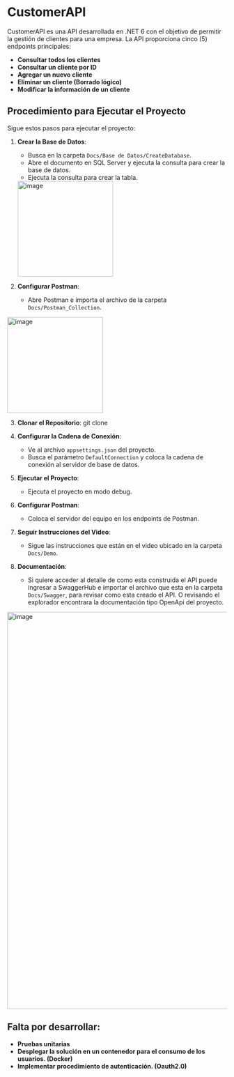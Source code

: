 # CustomerAPI

CustomerAPI es una API desarrollada en .NET 6 con el objetivo de permitir la gestión de clientes para una empresa. La API proporciona cinco (5) endpoints principales:

- **Consultar todos los clientes**
- **Consultar un cliente por ID**
- **Agregar un nuevo cliente**
- **Eliminar un cliente (Borrado lógico)**
- **Modificar la información de un cliente**

## Procedimiento para Ejecutar el Proyecto

Sigue estos pasos para ejecutar el proyecto:

1. **Crear la Base de Datos**:
   - Busca en la carpeta `Docs/Base de Datos/CreateDatabase`.
   - Abre el documento en SQL Server y ejecuta la consulta para crear la base de datos.
   - Ejecuta la consulta para crear la tabla.
  
   <img width="219" alt="image" src="https://github.com/nkmk23/PatternCQRS/assets/69180185/7bed14e7-a9fe-4819-b7ab-e23d18016ab3">


2. **Configurar Postman**:
   - Abre Postman e importa el archivo de la carpeta `Docs/Postman_Collection`.
<img width="220" alt="image" src="https://github.com/nkmk23/PatternCQRS/assets/69180185/573ae365-1500-4cbb-8fda-f72510f9dcd9">

3. **Clonar el Repositorio**:
   git clone <URL del repositorio>

4. **Configurar la Cadena de Conexión**:
   - Ve al archivo `appsettings.json` del proyecto.
   - Busca el parámetro `DefaultConnection` y coloca la cadena de conexión al servidor de base de datos.

5. **Ejecutar el Proyecto**:
   - Ejecuta el proyecto en modo debug.

6. **Configurar Postman**:
   - Coloca el servidor del equipo en los endpoints de Postman.

7. **Seguir Instrucciones del Video**:
   - Sigue las instrucciones que están en el video ubicado en la carpeta `Docs/Demo`.
  
8. **Documentación**:
   - Si quiere acceder al detalle de como esta construida el API puede ingresar a SwaggerHub e importar el archivo que esta en la carpeta `Docs/Swagger`, para revisar como esta creado el API. O revisando el explorador encontrara la documentación tipo OpenApi del proyecto. 
  <img width="911" alt="image" src="https://github.com/nkmk23/PatternCQRS/assets/69180185/646a0b86-6112-4cc5-ba93-86cc5dcfac36">

## Falta por desarrollar: 
- **Pruebas unitarias**
- **Desplegar la solución en un contenedor para el consumo de los usuarios. (Docker)**
- **Implementar procedimiento de autenticación. (Oauth2.0)**

